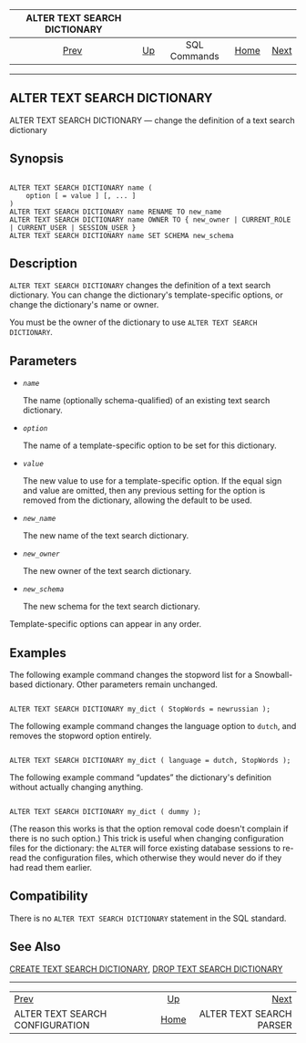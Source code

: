 <!--?xml version="1.0" encoding="UTF-8" standalone="no"?-->

|                    ALTER TEXT SEARCH DICTIONARY                   |                                        |              |                                                       |                                                            |
| :---------------------------------------------------------------: | :------------------------------------- | :----------: | ----------------------------------------------------: | ---------------------------------------------------------: |
| [Prev](sql-altertsconfig.html "ALTER TEXT SEARCH CONFIGURATION")  | [Up](sql-commands.html "SQL Commands") | SQL Commands | [Home](index.html "PostgreSQL 17devel Documentation") |  [Next](sql-altertsparser.html "ALTER TEXT SEARCH PARSER") |

***

## ALTER TEXT SEARCH DICTIONARY

ALTER TEXT SEARCH DICTIONARY — change the definition of a text search dictionary

## Synopsis

```

ALTER TEXT SEARCH DICTIONARY name (
    option [ = value ] [, ... ]
)
ALTER TEXT SEARCH DICTIONARY name RENAME TO new_name
ALTER TEXT SEARCH DICTIONARY name OWNER TO { new_owner | CURRENT_ROLE | CURRENT_USER | SESSION_USER }
ALTER TEXT SEARCH DICTIONARY name SET SCHEMA new_schema
```

## Description

`ALTER TEXT SEARCH DICTIONARY` changes the definition of a text search dictionary. You can change the dictionary's template-specific options, or change the dictionary's name or owner.

You must be the owner of the dictionary to use `ALTER TEXT SEARCH DICTIONARY`.

## Parameters

* *`name`*

    The name (optionally schema-qualified) of an existing text search dictionary.

* *`option`*

    The name of a template-specific option to be set for this dictionary.

* *`value`*

    The new value to use for a template-specific option. If the equal sign and value are omitted, then any previous setting for the option is removed from the dictionary, allowing the default to be used.

* *`new_name`*

    The new name of the text search dictionary.

* *`new_owner`*

    The new owner of the text search dictionary.

* *`new_schema`*

    The new schema for the text search dictionary.

Template-specific options can appear in any order.

## Examples

The following example command changes the stopword list for a Snowball-based dictionary. Other parameters remain unchanged.

```

ALTER TEXT SEARCH DICTIONARY my_dict ( StopWords = newrussian );
```

The following example command changes the language option to `dutch`, and removes the stopword option entirely.

```

ALTER TEXT SEARCH DICTIONARY my_dict ( language = dutch, StopWords );
```

The following example command “updates” the dictionary's definition without actually changing anything.

```

ALTER TEXT SEARCH DICTIONARY my_dict ( dummy );
```

(The reason this works is that the option removal code doesn't complain if there is no such option.) This trick is useful when changing configuration files for the dictionary: the `ALTER` will force existing database sessions to re-read the configuration files, which otherwise they would never do if they had read them earlier.

## Compatibility

There is no `ALTER TEXT SEARCH DICTIONARY` statement in the SQL standard.

## See Also

[CREATE TEXT SEARCH DICTIONARY](sql-createtsdictionary.html "CREATE TEXT SEARCH DICTIONARY"), [DROP TEXT SEARCH DICTIONARY](sql-droptsdictionary.html "DROP TEXT SEARCH DICTIONARY")

***

|                                                                   |                                                       |                                                            |
| :---------------------------------------------------------------- | :---------------------------------------------------: | ---------------------------------------------------------: |
| [Prev](sql-altertsconfig.html "ALTER TEXT SEARCH CONFIGURATION")  |         [Up](sql-commands.html "SQL Commands")        |  [Next](sql-altertsparser.html "ALTER TEXT SEARCH PARSER") |
| ALTER TEXT SEARCH CONFIGURATION                                   | [Home](index.html "PostgreSQL 17devel Documentation") |                                   ALTER TEXT SEARCH PARSER |

